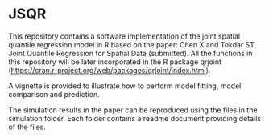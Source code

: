 # JSQR

This repository contains a software implementation of the joint spatial quantile regression model in R based on the paper: Chen X and Tokdar ST, Joint Quantile Regression for Spatial Data (submitted). All the functions in this repository will be later incorporated in the R package qrjoint (https://cran.r-project.org/web/packages/qrjoint/index.html).

A vignette is provided to illustrate how to perform model fitting, model comparison and prediction.

The simulation results in the paper can be reproduced using the files in the simulation folder. Each folder contains a readme document providing details of the files.
